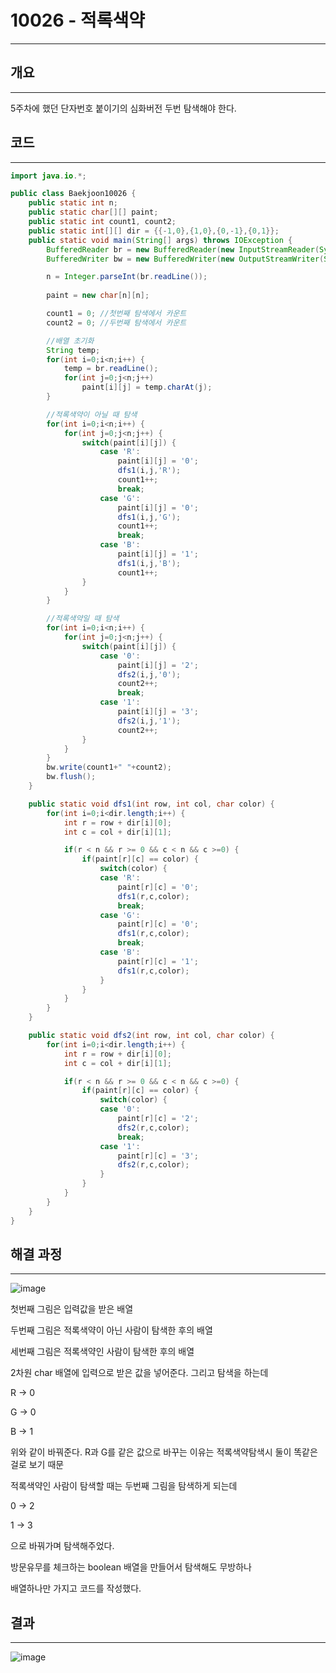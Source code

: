 # 10026 - 적록색약

---

## 개요

---

5주차에 했던 단자번호 붙이기의 심화버전 두번 탐색해야 한다.

## 코드

---

```java
import java.io.*;

public class Baekjoon10026 {
    public static int n;
    public static char[][] paint;
    public static int count1, count2;
    public static int[][] dir = {{-1,0},{1,0},{0,-1},{0,1}};
    public static void main(String[] args) throws IOException {
        BufferedReader br = new BufferedReader(new InputStreamReader(System.in));
        BufferedWriter bw = new BufferedWriter(new OutputStreamWriter(System.out));

        n = Integer.parseInt(br.readLine());
        
        paint = new char[n][n];

        count1 = 0; //첫번째 탐색에서 카운트
        count2 = 0; //두번째 탐색에서 카운트

        //배열 초기화
        String temp;
        for(int i=0;i<n;i++) {
            temp = br.readLine();
            for(int j=0;j<n;j++) 
                paint[i][j] = temp.charAt(j);
        }

        //적록색약이 아닐 때 탐색
        for(int i=0;i<n;i++) {
            for(int j=0;j<n;j++) {
                switch(paint[i][j]) {
                    case 'R':
                        paint[i][j] = '0';
                        dfs1(i,j,'R');
                        count1++;
                        break;
                    case 'G':
                        paint[i][j] = '0';
                        dfs1(i,j,'G');
                        count1++;
                        break;
                    case 'B':
                        paint[i][j] = '1';
                        dfs1(i,j,'B');
                        count1++;
                }
            } 
        }

        //적록색약일 때 탐색
        for(int i=0;i<n;i++) {
            for(int j=0;j<n;j++) {
                switch(paint[i][j]) {
                    case '0':
                        paint[i][j] = '2';
                        dfs2(i,j,'0');
                        count2++;
                        break;
                    case '1':
                        paint[i][j] = '3';
                        dfs2(i,j,'1');
                        count2++;
                }
            }
        }
        bw.write(count1+" "+count2);
        bw.flush();
    }

    public static void dfs1(int row, int col, char color) {
        for(int i=0;i<dir.length;i++) {
            int r = row + dir[i][0];
            int c = col + dir[i][1];

            if(r < n && r >= 0 && c < n && c >=0) {
                if(paint[r][c] == color) {
                    switch(color) {
                    case 'R':
                        paint[r][c] = '0';
                        dfs1(r,c,color);
                        break;
                    case 'G':
                        paint[r][c] = '0';
                        dfs1(r,c,color);
                        break;
                    case 'B':
                        paint[r][c] = '1';
                        dfs1(r,c,color);
                    }
                }
            }
        }
    }

    public static void dfs2(int row, int col, char color) {
        for(int i=0;i<dir.length;i++) {
            int r = row + dir[i][0];
            int c = col + dir[i][1];

            if(r < n && r >= 0 && c < n && c >=0) {
                if(paint[r][c] == color) {
                    switch(color) {
                    case '0':
                        paint[r][c] = '2';
                        dfs2(r,c,color);
                        break;
                    case '1':
                        paint[r][c] = '3';
                        dfs2(r,c,color);
                    }
                }
            }
        }
    }
}
```

## 해결 과정

---

![image](https://user-images.githubusercontent.com/47655983/100427295-97548c80-30d5-11eb-9a11-7579e43bfa6c.png)

첫번째 그림은 입력값을 받은 배열

두번째 그림은 적록색약이 아닌 사람이 탐색한 후의 배열

세번째 그림은 적록색약인 사람이 탐색한 후의 배열

2차원 char 배열에 입력으로 받은 값을 넣어준다. 그리고 탐색을 하는데

R → 0

G → 0

B → 1

위와 같이 바꿔준다. R과 G를 같은 값으로 바꾸는 이유는 적록색약탐색시 둘이 똑같은 걸로 보기 때문

적록색약인 사람이 탐색할 때는 두번째 그림을 탐색하게 되는데

0 → 2

1 → 3

으로 바꿔가며 탐색해주었다.

방문유무를 체크하는 boolean 배열을 만들어서 탐색해도 무방하나

배열하나만 가지고 코드를 작성했다.

## 결과

---

![image](https://user-images.githubusercontent.com/47655983/100428181-f49d0d80-30d6-11eb-95af-2d599a8adc5a.png)